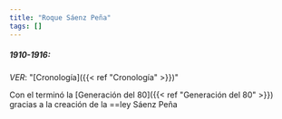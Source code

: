 ```yaml
---
title: "Roque Sáenz Peña"
tags: []
---
```

##### 1910-1916:
*VER*: "[Cronología]({{< ref "Cronología" >}})"

Con el terminó la [Generación del 80]({{< ref "Generación del 80" >}}) gracias a la creación de la ==ley Sáenz Peña